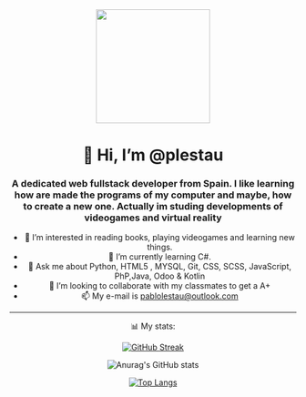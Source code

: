 <div id="header" align="center">
  <img src="https://media.giphy.com/media/XreQmk7ETCak0/giphy.gif" width="200" />
  <h1 align="center">👋 Hi, I’m @plestau</h1>
  <h3 align="center"> 
    A dedicated web fullstack developer from Spain. I like learning how are made the programs of my computer and maybe, how to create a new one.
    Actually im studing developments of videogames and virtual reality
  </h3>

- 👀 I’m interested in reading books, playing videogames and learning new things.
- 🌱 I’m currently learning C#.
- 💬 Ask me about Python, HTML5 , MYSQL, Git, CSS, SCSS, JavaScript, PhP,Java, Odoo & Kotlin
- 💞️ I’m looking to collaborate with my classmates to get a A+
- 📫 My e-mail is pablolestau@outlook.com
   
----
  📊 My stats:
  
  [![GitHub Streak](https://github-readme-streak-stats.herokuapp.com?user=plestau&theme=tokyonight&hide_border=true&date_format=j%20M%5B%20Y%5D)](https://git.io/streak-stats)
  
  ![Anurag's GitHub stats](https://github-readme-stats.vercel.app/api?username=plestau&show_icons=true&theme=tokyonight)
  
  [![Top Langs](https://github-readme-stats.vercel.app/api/top-langs/?username=plestau&theme=tokyonight&layout=compact)](https://github.com/plestau/github-readme-stats)
  
